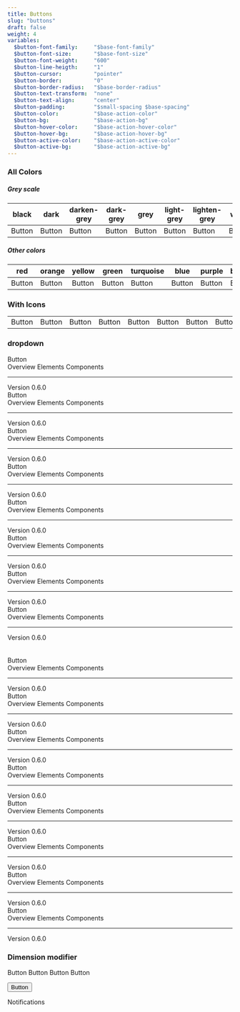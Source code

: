 ```yaml
---
title: Buttons
slug: "buttons"
draft: false
weight: 4
variables:
  $button-font-family:     "$base-font-family"
  $button-font-size:       "$base-font-size"
  $button-font-weight:     "600"
  $button-line-heigth:     "1"
  $button-cursor:          "pointer"
  $button-border:          "0"
  $button-border-radius:   "$base-border-radius"
  $button-text-transform:  "none"
  $button-text-align:      "center"
  $button-padding:         "$small-spacing $base-spacing"
  $button-color:           "$base-action-color"
  $button-bg:              "$base-action-bg"
  $button-hover-color:     "$base-action-hover-color"
  $button-hover-bg:        "$base-action-hover-bg"
  $button-active-color:    "$base-action-active-color"
  $button-active-bg:       "$base-action-active-bg"
---
```



<section>
  <h3>All Colors</h3>

  <h5>Grey scale</h5>
  <table class="table">
    <thead>
      <tr>
        <th class="t--small">black</th>
        <th class="t--small">dark</th>
        <th class="t--small">darken-grey</th>
        <th class="t--small">dark-grey</th>
        <th class="t--small">grey</th>
        <th class="t--small">light-grey</th>
        <th class="t--small">lighten-grey</th>
        <th class="t--small">white</th>
      </tr>
    </thead>
    <tbody>
      <tr>
        <td data-title="black"><a class="button--black">Button</a></td>
        <td data-title="dark"><a class="button--dark">Button</a></td>
        <td data-title="darken"><a class="button--darken-grey">Button</a></td>
        <td data-title="dark"><a class="button--dark-grey">Button</a></td>
        <td data-title="grey"><a class="button--grey">Button</a></td>
        <td data-title="light"><a class="button--light-grey">Button</a></td>
        <td data-title="lighten"><a class="button--lighten-grey">Button</a></td>
        <td data-title="white"><a class="button--white">Button</a></td>
      </tr>
    </tbody>
  </table>
</section>

<section>
  <h5>Other colors</h5>
  <table class="table">
    <thead>
      <tr>
        <th class="t--small">red</th>
        <th class="t--small">orange</th>
        <th class="t--small">yellow</th>
        <th class="t--small">green</th>
        <th class="t--small">turquoise</th>
        <th class="t--small">blue</th>
        <th class="t--small">purple</th>
        <th class="t--small">brown</th>
      </tr>
    </thead>
    <tbody>
      <tr>
        <td data-title="red"><a class="button--red">Button</a></td>
        <td data-title="orange"><a class="button--orange">Button</a></td>
        <td data-title="yellow"><a class="button--yellow">Button</a></td>
        <td data-title="green"><a class="button--green">Button</a></td>
        <td data-title="turquoise"><a class="button--turquoise">Button</a></td>
        <td data-title="blue"><a class="button--blue">Button</a></td>
        <td data-title="purple"><a class="button--purple">Button</a></td>
        <td data-title="brown"><a class="button--brown">Button</a></td>
      </tr>
    </tbody>
  </table>
</section>


<section>
  <h3>With Icons</h3>

  <table class="table">
    <tbody>
      <tr>
        <td>
          <a class="button button--dark">
            <span class="icon"><i class="fa fa-paper-plane-o"></i></span>
            <span>Button</span>
          </a>
        </td>
        <td>
          <a class="button button--light-grey">
            <span class="icon"><i class="fa fa-power-off"></i></span>
            <span>Button</span>
          </a>
        </td>
        <td>
          <a class="button button--red">
            <span class="icon"><i class="fa fa-heart"></i></span>
            <span>Button</span>
          </a>
        </td>
        <td>
          <a class="button button--green">            
            <span>Button</span>
            <span class="icon"><i class="fa fa-arrows"></i></span>
          </a>
        </td>
        <td>
          <a class="button button--orange">            
            <span class="icon"><i class="fa fa-university"></i></span>
            <span>Button</span>            
          </a>
        </td>
        <td>
          <a class="button button--purple">            
            <span class="icon"><i class="fa fa-user-o"></i></span>
            <span>Button</span>            
          </a>
        </td>
        <td>
          <a class="button button--black">            
            <span class="icon"><i class="fa fa-automobile"></i></span>
            <span>Button</span>            
          </a>
        </td>
        <td>
          <a class="button button--blue">            
            <span class="icon"><i class="fa fa-futbol-o"></i></span>
            <span>Button</span>            
          </a>
        </td>
      </tr>
    </tbody>
  </table>
</section>


<section>
  <h3>dropdown</h3>
  <div class="dropdown">
    <a class="dropdown__item--active button button--black">Button</a>
    <div class="dropdown__menu">
      <a class="dropdown__menu-item">Overview</a>
      <a class="dropdown__menu-item">Elements</a>
      <a class="dropdown__menu-item">Components</a>
      <hr class="dropdown__menu__divider">
      <a class="dropdown__menu-item">Version 0.6.0</a>
    </div>
  </div>
  <div class="dropdown">
    <a class="dropdown__item--active button button--dark">Button</a>
    <div class="dropdown__menu">
      <a class="dropdown__menu-item">Overview</a>
      <a class="dropdown__menu-item">Elements</a>
      <a class="dropdown__menu-item">Components</a>
      <hr class="dropdown__menu__divider">
      <a class="dropdown__menu-item">Version 0.6.0</a>
    </div>
  </div>
  <div class="dropdown">
    <a class="dropdown__item--active button button--darken-grey">Button</a>
    <div class="dropdown__menu">
      <a class="dropdown__menu-item">Overview</a>
      <a class="dropdown__menu-item">Elements</a>
      <a class="dropdown__menu-item">Components</a>
      <hr class="dropdown__menu__divider">
      <a class="dropdown__menu-item">Version 0.6.0</a>
    </div>
  </div>
  <div class="dropdown">
    <a class="dropdown__item--active button button--dark-grey">Button</a>
    <div class="dropdown__menu">
      <a class="dropdown__menu-item">Overview</a>
      <a class="dropdown__menu-item">Elements</a>
      <a class="dropdown__menu-item">Components</a>
      <hr class="dropdown__menu__divider">
      <a class="dropdown__menu-item">Version 0.6.0</a>
    </div>
  </div>
  <div class="dropdown">
    <a class="dropdown__item--active button button--grey">Button</a>
    <div class="dropdown__menu">
      <a class="dropdown__menu-item">Overview</a>
      <a class="dropdown__menu-item">Elements</a>
      <a class="dropdown__menu-item">Components</a>
      <hr class="dropdown__menu__divider">
      <a class="dropdown__menu-item">Version 0.6.0</a>
    </div>
  </div>
  <div class="dropdown">
    <a class="dropdown__item--active button button--light-grey">Button</a>
    <div class="dropdown__menu">
      <a class="dropdown__menu-item">Overview</a>
      <a class="dropdown__menu-item">Elements</a>
      <a class="dropdown__menu-item">Components</a>
      <hr class="dropdown__menu__divider">
      <a class="dropdown__menu-item">Version 0.6.0</a>
    </div>
  </div>
  <div class="dropdown">
    <a class="dropdown__item--active button button--lighten-grey">Button</a>
    <div class="dropdown__menu">
      <a class="dropdown__menu-item">Overview</a>
      <a class="dropdown__menu-item">Elements</a>
      <a class="dropdown__menu-item">Components</a>
      <hr class="dropdown__menu__divider">
      <a class="dropdown__menu-item">Version 0.6.0</a>
    </div>
  </div>
  <div class="dropdown">
    <a class="dropdown__item--active button button--white">Button</a>
    <div class="dropdown__menu">
      <a class="dropdown__menu-item">Overview</a>
      <a class="dropdown__menu-item">Elements</a>
      <a class="dropdown__menu-item">Components</a>
      <hr class="dropdown__menu__divider">
      <a class="dropdown__menu-item">Version 0.6.0</a>
    </div>
  </div>
  <br />
  <br />
  <div class="dropdown">
    <a class="dropdown__item--active button button--red">Button</a>
    <div class="dropdown__menu">
      <a class="dropdown__menu-item">Overview</a>
      <a class="dropdown__menu-item">Elements</a>
      <a class="dropdown__menu-item">Components</a>
      <hr class="dropdown__menu__divider">
      <a class="dropdown__menu-item">Version 0.6.0</a>
    </div>
  </div>
  <div class="dropdown">
    <a class="dropdown__item--active button button--orange">Button</a>
    <div class="dropdown__menu">
      <a class="dropdown__menu-item">Overview</a>
      <a class="dropdown__menu-item">Elements</a>
      <a class="dropdown__menu-item">Components</a>
      <hr class="dropdown__menu__divider">
      <a class="dropdown__menu-item">Version 0.6.0</a>
    </div>
  </div>
  <div class="dropdown">
    <a class="dropdown__item--active button button--yellow">Button</a>
    <div class="dropdown__menu">
      <a class="dropdown__menu-item">Overview</a>
      <a class="dropdown__menu-item">Elements</a>
      <a class="dropdown__menu-item">Components</a>
      <hr class="dropdown__menu__divider">
      <a class="dropdown__menu-item">Version 0.6.0</a>
    </div>
  </div>
  <div class="dropdown">
    <a class="dropdown__item--active button button--green">Button</a>
    <div class="dropdown__menu">
      <a class="dropdown__menu-item">Overview</a>
      <a class="dropdown__menu-item">Elements</a>
      <a class="dropdown__menu-item">Components</a>
      <hr class="dropdown__menu__divider">
      <a class="dropdown__menu-item">Version 0.6.0</a>
    </div>
  </div>
  <div class="dropdown">
    <a class="dropdown__item--active button button--turquoise">Button</a>
    <div class="dropdown__menu">
      <a class="dropdown__menu-item">Overview</a>
      <a class="dropdown__menu-item">Elements</a>
      <a class="dropdown__menu-item">Components</a>
      <hr class="dropdown__menu__divider">
      <a class="dropdown__menu-item">Version 0.6.0</a>
    </div>
  </div>
  <div class="dropdown">
    <a class="dropdown__item--active button button--blue">Button</a>
    <div class="dropdown__menu">
      <a class="dropdown__menu-item">Overview</a>
      <a class="dropdown__menu-item">Elements</a>
      <a class="dropdown__menu-item">Components</a>
      <hr class="dropdown__menu__divider">
      <a class="dropdown__menu-item">Version 0.6.0</a>
    </div>
  </div>
  <div class="dropdown">
    <a class="dropdown__item--active button button--purple">Button</a>
    <div class="dropdown__menu">
      <a class="dropdown__menu-item">Overview</a>
      <a class="dropdown__menu-item">Elements</a>
      <a class="dropdown__menu-item">Components</a>
      <hr class="dropdown__menu__divider">
      <a class="dropdown__menu-item">Version 0.6.0</a>
    </div>
  </div>
  <div class="dropdown">
    <a class="dropdown__item--active button button--brown">Button</a>
    <div class="dropdown__menu">
      <a class="dropdown__menu-item">Overview</a>
      <a class="dropdown__menu-item">Elements</a>
      <a class="dropdown__menu-item">Components</a>
      <hr class="dropdown__menu__divider">
      <a class="dropdown__menu-item">Version 0.6.0</a>
    </div>
  </div>
</section>

<section>
  <h3>Dimension modifier</h3>
  <a class="button--red button--small">Button</a>
  <a class="button--orange">Button</a>
  <a class="button--yellow button--medium">Button</a>
  <a class="button--green button--large">Button</a>
</p>
</section>

<button class="button badge badge--red" data-badge="8">Button</button>

<span class="badge" data-badge="100">Notifications</span>
